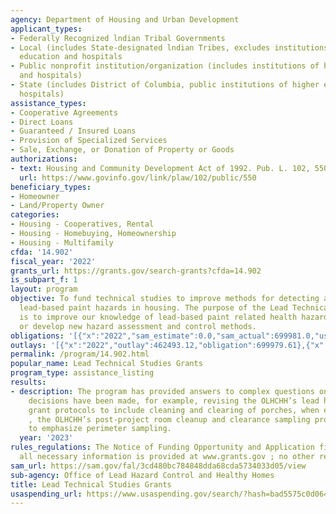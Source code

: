 ```yaml
---
agency: Department of Housing and Urban Development
applicant_types:
- Federally Recognized lndian Tribal Governments
- Local (includes State-designated lndian Tribes, excludes institutions of higher
  education and hospitals
- Public nonprofit institution/organization (includes institutions of higher education
  and hospitals)
- State (includes District of Columbia, public institutions of higher education and
  hospitals)
assistance_types:
- Cooperative Agreements
- Direct Loans
- Guaranteed / Insured Loans
- Provision of Specialized Services
- Sale, Exchange, or Donation of Property or Goods
authorizations:
- text: Housing and Community Development Act of 1992. Pub. L. 102, 550.
  url: https://www.govinfo.gov/link/plaw/102/public/550
beneficiary_types:
- Homeowner
- Land/Property Owner
categories:
- Housing - Cooperatives, Rental
- Housing - Homebuying, Homeownership
- Housing - Multifamily
cfda: '14.902'
fiscal_year: '2022'
grants_url: https://grants.gov/search-grants?cfda=14.902
is_subpart_f: 1
layout: program
objective: To fund technical studies to improve methods for detecting and controlling
  lead-based paint hazards in housing. The purpose of the Lead Technical Studies program
  is to improve our knowledge of lead-based paint related health hazards, and to improve
  or develop new hazard assessment and control methods.
obligations: '[{"x":"2022","sam_estimate":0.0,"sam_actual":699981.0,"usa_spending_actual":699979.61},{"x":"2023","sam_estimate":2000000.0,"sam_actual":0.0,"usa_spending_actual":-12171.74},{"x":"2024","sam_estimate":1500000.0,"sam_actual":0.0,"usa_spending_actual":5553572.87}]'
outlays: '[{"x":"2022","outlay":462493.12,"obligation":699979.61},{"x":"2023","outlay":326461.26,"obligation":-12171.74},{"x":"2024","outlay":0.0,"obligation":5665293.0}]'
permalink: /program/14.902.html
popular_name: Lead Technical Studies Grants
program_type: assistance_listing
results:
- description: The program has provided answers to complex questions on which policy
    decisions have been made, for example, revising the OLHCHH’s lead hazard reduction
    grant protocols to include cleaning and clearing of porches, when existing, and
    , the OLHCHH’s post-project room cleanup and clearance sampling protocols recommendations
    to emphasize perimeter sampling.
  year: '2023'
rules_regulations: The Notice of Funding Opportunity and Application files  are self-contained;
  all necessary information is provided at www.grants.gov ; no other regulations pertain.
sam_url: https://sam.gov/fal/3cd480bc784848dda68cda5734033d05/view
sub-agency: Office of Lead Hazard Control and Healthy Homes
title: Lead Technical Studies Grants
usaspending_url: https://www.usaspending.gov/search/?hash=bad5575c0d064809d9fbdd9ff9da35ef
---
```

